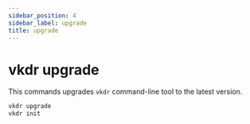 ```yaml
---
sidebar_position: 4
sidebar_label: upgrade
title: upgrade
---
```


# vkdr upgrade

This commands upgrades `vkdr` command-line tool to the latest version.

```bash
vkdr upgrade
vkdr init
```

